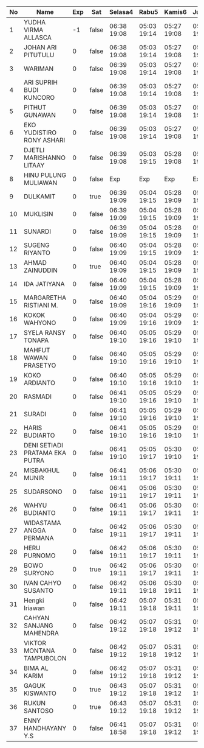 | No | Name | Exp | Sat | Selasa4 | Rabu5 | Kamis6 | Jumat7 | Sabtu8 |
|-----|-----|-----|-----|-----|-----|-----|-----|-----|
| 1 | YUDHA VIRMA ALLASCA | -1 | false | 06:38 19:08 | 05:03 19:14 | 05:27 19:08 | 05:20 19:05 | -- |
| 2 | JOHAN ARI PITUTULU | 0 | false | 06:38 19:08 | 05:03 19:14 | 05:27 19:08 | 05:20 19:05 | -- |
| 3 | WARIMAN | 0 | false | 06:39 19:08 | 05:03 19:14 | 05:27 19:08 | 05:20 19:05 | -- |
| 4 | ARI SUPRIH BUDI KUNCORO | 0 | false | 06:39 19:08 | 05:03 19:14 | 05:27 19:08 | 05:20 19:05 | -- |
| 5 | PITHUT GUNAWAN | 0 | false | 06:39 19:08 | 05:03 19:14 | 05:27 19:08 | 05:20 19:05 | -- |
| 6 | EKO YUDISTIRO RONY ASHARI | 0 | false | 06:39 19:08 | 05:03 19:14 | 05:27 19:08 | 05:20 19:05 | -- |
| 7 | DJETLI MARISHANNO LITAAY | 0 | false | 06:39 19:08 | 05:03 19:15 | 05:28 19:08 | 05:20 19:06 | -- |
| 8 | HINU PULUNG MULIAWAN | 0 | false | Exp | Exp | Exp | Exp | Exp |
| 9 | DULKAMIT | 0 | true | 06:39 19:09 | 05:04 19:15 | 05:28 19:09 | 05:21 19:06 | 05:13 19:22 |
| 10 | MUKLISIN | 0 | false | 06:39 19:09 | 05:04 19:15 | 05:28 19:09 | 05:21 19:06 | -- |
| 11 | SUNARDI | 0 | false | 06:39 19:09 | 05:04 19:15 | 05:28 19:09 | 05:21 19:06 | -- |
| 12 | SUGENG RIYANTO | 0 | false | 06:40 19:09 | 05:04 19:15 | 05:28 19:09 | 05:21 19:06 | -- |
| 13 | AHMAD ZAINUDDIN | 0 | true | 06:40 19:09 | 05:04 19:15 | 05:28 19:09 | 05:21 19:06 | 05:13 19:22 |
| 14 | IDA JATIYANA | 0 | false | 06:40 19:09 | 05:04 19:15 | 05:28 19:09 | 05:21 19:06 | -- |
| 15 | MARGARETHA RISTIANI M. | 0 | false | 06:40 19:09 | 05:04 19:16 | 05:29 19:09 | 05:21 19:06 | -- |
| 16 | KOKOK WAHYONO | 0 | false | 06:40 19:09 | 05:04 19:16 | 05:29 19:09 | 05:21 19:07 | -- |
| 17 | SYELA RANSY TONAPA | 0 | false | 06:40 19:10 | 05:05 19:16 | 05:29 19:10 | 05:22 19:07 | -- |
| 18 | MAHFUT WAWAN PRASETYO | 0 | false | 06:40 19:10 | 05:05 19:16 | 05:29 19:10 | 05:22 19:07 | -- |
| 19 | KOKO ARDIANTO | 0 | false | 06:40 19:10 | 05:05 19:16 | 05:29 19:10 | 05:22 19:07 | -- |
| 20 | RASMADI | 0 | false | 06:41 19:10 | 05:05 19:16 | 05:29 19:10 | 05:22 19:07 | -- |
| 21 | SURADI | 0 | false | 06:41 19:10 | 05:05 19:16 | 05:29 19:10 | 05:22 19:07 | -- |
| 22 | HARIS BUDIARTO | 0 | false | 06:41 19:10 | 05:05 19:16 | 05:29 19:10 | 05:22 19:07 | -- |
| 23 | DENI SETIADI PRATAMA EKA PUTRA | 0 | false | 06:41 19:10 | 05:05 19:17 | 05:30 19:10 | 05:22 19:07 | -- |
| 24 | MISBAKHUL MUNIR | 0 | false | 06:41 19:11 | 05:06 19:17 | 05:30 19:11 | 05:23 19:08 | -- |
| 25 | SUDARSONO | 0 | false | 06:41 19:11 | 05:06 19:17 | 05:30 19:11 | 05:23 19:08 | -- |
| 26 | WAHYU BUDIANTO | 0 | false | 06:41 19:11 | 05:06 19:17 | 05:30 19:11 | 05:23 19:08 | -- |
| 27 | WIDASTAMA ANGGA PERMANA | 0 | false | 06:42 19:11 | 05:06 19:17 | 05:30 19:11 | 05:23 19:08 | -- |
| 28 | HERU PURNOMO | 0 | false | 06:42 19:11 | 05:06 19:17 | 05:30 19:11 | 05:23 19:08 | -- |
| 29 | BOWO SURYONO | 0 | true | 06:42 19:11 | 05:06 19:17 | 05:30 19:11 | 05:23 19:08 | 05:13 19:22 |
| 30 | IVAN CAHYO SUSANTO | 0 | false | 06:42 19:11 | 05:06 19:18 | 05:30 19:11 | 05:23 19:08 | -- |
| 31 | Hengki Iriawan | 0 | false | 06:42 19:11 | 05:07 19:18 | 05:31 19:11 | 05:23 19:09 | -- |
| 32 | CAHYAN SANJANG MAHENDRA | 0 | false | 06:42 19:12 | 05:07 19:18 | 05:31 19:12 | 05:24 19:09 | -- |
| 33 | VIKTOR MONTANA TAMPUBOLON | 0 | false | 06:42 19:12 | 05:07 19:18 | 05:31 19:12 | 05:24 19:09 | -- |
| 34 | BIMA AL KARIM | 0 | false | 06:42 19:12 | 05:07 19:18 | 05:31 19:12 | 05:24 19:09 | -- |
| 35 | GAGUK KISWANTO | 0 | true | 06:43 19:12 | 05:07 19:18 | 05:31 19:12 | 05:24 19:09 | 05:13 19:22 |
| 36 | RUKUN SANTOSO | 0 | true | 06:43 19:12 | 05:07 19:18 | 05:31 19:12 | 05:24 19:09 | 05:13 19:22 |
| 37 | ENNY HANDHAYANY Y.S | 0 | false | 06:41 18:58 | 05:07 19:18 | 05:31 19:12 | 05:24 19:09 | -- |
